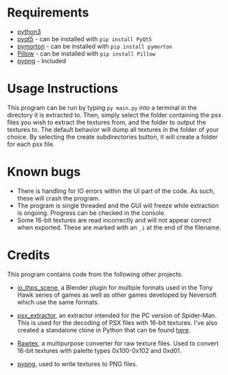 # Requirements

- [python3](https://www.python.org/)
- [pyqt5](https://pypi.org/project/PyQt5/) - can be installed with `pip install PyQt5`
- [pymorton](https://github.com/trevorprater/pymorton) - can be installed with `pip install pymorton`
- [Pillow](https://pypi.org/project/Pillow/) - can be installed with `pip install Pillow`
- [pypng](https://github.com/drj11/pypng) - Included

# Usage Instructions

This program can be run by typing `py main.py` into a terminal in the directory it is extracted to. Then, simply select the folder containing the psx files you wish to extract the textures from, and the folder to output the textures to. The default behavior will dump all textures in the folder of your choice. By selecting the create subdirectories button, it will create a folder for each psx file.

# Known bugs

- There is handling for IO errors within the UI part of the code. As such, these will crash the program.
- The program is single threaded and the GUI will freeze while extraction is ongoing. Progress can be checked in the console.
- Some 16-bit textures are read incorrectly and will not appear correct when exported. These are marked with an `_i` at the end of the filename.

# Credits

This program contains code from the following other projects:

- [io_thps_scene](https://github.com/denetii/io_thps_scene), a Blender plugin for multiple formats used in the Tony Hawk series of games as well as other games developed by Neversoft which use the same formats.

- [psx_extractor](https://github.com/krystalgamer/spidey-tools/tree/master/psx_extractor), an extractor intended for the PC version of Spider-Man. This is used for the decoding of PSX files with 16-bit textures. I've also created a standalone clone in Python that can be found [here](https://github.com/slfx77/psx_extract_py).

- [Rawtex](https://zenhax.com/viewtopic.php?t=7099), a multipurpose converter for raw texture files. Used to convert 16-bit textures with palette types 0x100-0x102 and 0xd01.

- [pypng](https://github.com/drj11/pypng), used to write textures to PNG files.
